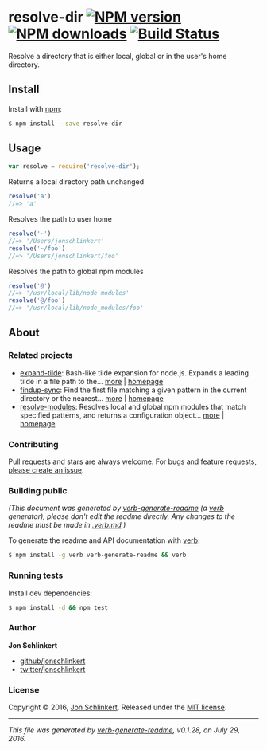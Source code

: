 # resolve-dir [![NPM version](https://img.shields.io/npm/v/resolve-dir.svg?style=flat)](https://www.npmjs.com/package/resolve-dir) [![NPM downloads](https://img.shields.io/npm/dm/resolve-dir.svg?style=flat)](https://npmjs.org/package/resolve-dir) [![Build Status](https://img.shields.io/travis/jonschlinkert/resolve-dir.svg?style=flat)](https://travis-ci.org/jonschlinkert/resolve-dir)

Resolve a directory that is either local, global or in the user's home directory.

## Install

Install with [npm](https://www.npmjs.com/):

```sh
$ npm install --save resolve-dir
```

## Usage

```js
var resolve = require('resolve-dir');
```

Returns a local directory path unchanged

```js
resolve('a')
//=> 'a'
```

Resolves the path to user home

```js
resolve('~')
//=> '/Users/jonschlinkert'
resolve('~/foo')
//=> '/Users/jonschlinkert/foo'
```

Resolves the path to global npm modules

```js
resolve('@')
//=> '/usr/local/lib/node_modules'
resolve('@/foo')
//=> '/usr/local/lib/node_modules/foo'
```

## About

### Related projects

* [expand-tilde](https://www.npmjs.com/package/expand-tilde): Bash-like tilde expansion for node.js. Expands a leading tilde in a file path to the… [more](https://github.com/jonschlinkert/expand-tilde) | [homepage](https://github.com/jonschlinkert/expand-tilde "Bash-like tilde expansion for node.js. Expands a leading tilde in a file path to the user home directory, or `~+` to the cwd.")
* [findup-sync](https://www.npmjs.com/package/findup-sync): Find the first file matching a given pattern in the current directory or the nearest… [more](https://github.com/cowboy/node-findup-sync) | [homepage](https://github.com/cowboy/node-findup-sync "Find the first file matching a given pattern in the current directory or the nearest ancestor directory.")
* [resolve-modules](https://www.npmjs.com/package/resolve-modules): Resolves local and global npm modules that match specified patterns, and returns a configuration object… [more](https://github.com/jonschlinkert/resolve-modules) | [homepage](https://github.com/jonschlinkert/resolve-modules "Resolves local and global npm modules that match specified patterns, and returns a configuration object for each resolved module.")

### Contributing

Pull requests and stars are always welcome. For bugs and feature requests, [please create an issue](../../issues/new).

### Building public

_(This document was generated by [verb-generate-readme](https://github.com/verbose/verb-generate-readme) (a [verb](https://github.com/verbose/verb) generator), please don't edit the readme directly. Any changes to the readme must be made in [.verb.md](.verb.md).)_

To generate the readme and API documentation with [verb](https://github.com/verbose/verb):

```sh
$ npm install -g verb verb-generate-readme && verb
```

### Running tests

Install dev dependencies:

```sh
$ npm install -d && npm test
```

### Author

**Jon Schlinkert**

* [github/jonschlinkert](https://github.com/jonschlinkert)
* [twitter/jonschlinkert](http://twitter.com/jonschlinkert)

### License

Copyright © 2016, [Jon Schlinkert](https://github.com/jonschlinkert).
Released under the [MIT license](https://github.com/jonschlinkert/resolve-dir/blob/master/LICENSE).

***

_This file was generated by [verb-generate-readme](https://github.com/verbose/verb-generate-readme), v0.1.28, on July 29, 2016._
